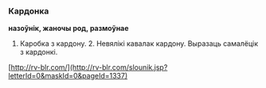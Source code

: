 ### Кардонка
**назоўнік, жаночы род, размоўнае**

1. Каробка з кардону. 2. Невялікі кавалак кардону. Выразаць самалёцік з кардонкі.

<a rel="author">[http://rv-blr.com/](http://rv-blr.com/slounik.jsp?letterId=0&maskId=0&pageId=1337)</a>
